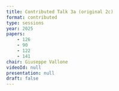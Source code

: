 ```yaml
---
title: Contributed Talk 3a (original 2c)
format: contributed
type: sessions
year: 2025
papers:
    - 126
    - 90
    - 122
    - 141
chair: Giuseppe Vallone
videoId: null
presentation: null
draft: false
---
```

